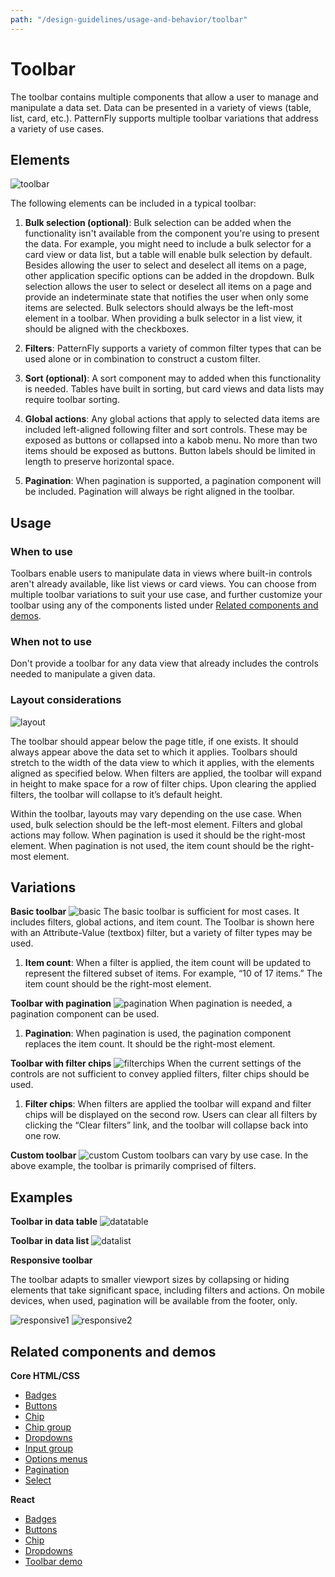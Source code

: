 ```yaml
---
path: "/design-guidelines/usage-and-behavior/toolbar"
---
```

# Toolbar
The toolbar contains multiple components that allow a user to manage and manipulate a data set. Data can be presented in a variety of views (table, list, card, etc.). PatternFly supports multiple toolbar variations that address a variety of use cases.

## Elements
![toolbar](img/toolbar.png)

The following elements can be included in a typical toolbar:

1. **Bulk selection (optional)**: Bulk selection can be added when the functionality isn't available from the component you're using to present the data. For example, you might need to include a bulk selector for a card view or data list, but a table will enable bulk selection by default. Besides allowing the user to select and deselect all items on a page, other application specific options can be added in the dropdown. Bulk selection allows the user to select or deselect all items on a page and provide an indeterminate state that notifies the user when only some items are selected. Bulk selectors should always be the left-most element in a toolbar. When providing a bulk selector in a list view, it should be aligned with the checkboxes.

2. **Filters**: PatternFly supports a variety of common filter types that can be used alone or in combination to construct a custom filter.
3. **Sort (optional)**: A sort component may to added when this functionality is needed. Tables have built in sorting, but card views and data lists may require toolbar sorting.
4. **Global actions**: Any global actions that apply to selected data items are included left-aligned following filter and sort controls. These may be exposed as buttons or collapsed into a kabob menu. No more than two items should be exposed as buttons. Button labels should be limited in length to preserve horizontal space.
5. **Pagination**: When pagination is supported, a pagination component will be included. Pagination will always be right aligned in the toolbar.

## Usage
### When to use
Toolbars enable users to manipulate data in views where built-in controls aren't already available, like list views or card views. You can choose from multiple toolbar variations to suit your use case, and further customize your toolbar using any of the components listed under [Related components and demos](#related-components-and-demos).

### When not to use
Don't provide a toolbar for any data view that already includes the controls needed to manipulate a given data.

### Layout considerations
![layout](img/toolbar-layout.png)

The toolbar should appear below the page title, if one exists. It should always appear above the data set to which it applies. Toolbars should stretch to the width of the data view to which it applies, with the elements aligned as specified below. When filters are applied, the toolbar will expand in height to make space for a row of filter chips. Upon clearing the applied filters, the toolbar will collapse to it’s default height.

Within the toolbar, layouts may vary depending on the use case. When used, bulk selection should be the left-most element. Filters and global actions may follow. When pagination is used it should be the right-most element. When pagination is not used, the item count should be the right-most element.

## Variations
**Basic toolbar**
![basic](img/basic-toolbar.png)
The basic toolbar is sufficient for most cases. It includes filters, global actions, and item count. The Toolbar is shown here with an Attribute-Value (textbox) filter, but a variety of filter types may be used.
1. **Item count**: When a filter is applied, the item count will be updated to represent the filtered subset of items. For example, “10 of 17 items.” The item count should be the right-most element.

**Toolbar with pagination**
![pagination](img/toolbar-pagination.png)
When pagination is needed, a pagination component can be used.
1. **Pagination**: When pagination is used, the pagination component replaces the item count. It should be the right-most element.

**Toolbar with filter chips**
![filterchips](img/toolbar-filter-chips.png)
When the current settings of the controls are not sufficient to convey applied filters, filter chips should be used.
1. **Filter chips**: When filters are applied the toolbar will expand and filter chips will be displayed on the second row. Users can clear all filters by clicking the “Clear filters” link, and the toolbar will collapse back into one row.

**Custom toolbar**
![custom](img/custom-toolbar.png)
Custom toolbars can vary by use case. In the above example, the toolbar is primarily comprised of filters.

## Examples
**Toolbar in data table**
![datatable](img/data-table-example.png)

**Toolbar in data list**
![datalist](img/data-list-example.png)

**Responsive toolbar**

The toolbar adapts to smaller viewport sizes by collapsing or hiding elements that take significant space, including filters and actions. On mobile devices, when used, pagination will be available from the footer, only.

![responsive1](img/responsive-closed.png)
![responsive2](img/responsive-open.png)

## Related components and demos
**Core HTML/CSS**
* [Badges](/documentation/core/components/badge)
* [Buttons](/documentation/core/components/button)
* [Chip](/documentation/core/components/chip)
* [Chip group](/documentation/core/components/chipgroup)
* [Dropdowns](/documentation/core/components/dropdown)
* [Input group](/documentation/core/components/inputgroup)
* [Options menus](/documentation/core/components/optionsmenu)
* [Pagination](/documentation/core/components/pagination)
* [Select](/documentation/core/components/select)

**React**
* [Badges](/documentation/react/components/badge)
* [Buttons](/documentation/react/components/button)
* [Chip](/documentation/react/components/chip)
* [Dropdowns](/documentation/react/components/dropdown)
* [Toolbar demo](/documentation/react/demos/toolbar)
